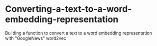 # Converting-a-text-to-a-word-embedding-representation
Building a function to convert a text to a word embedding representation with "GoogleNews" word2vec
